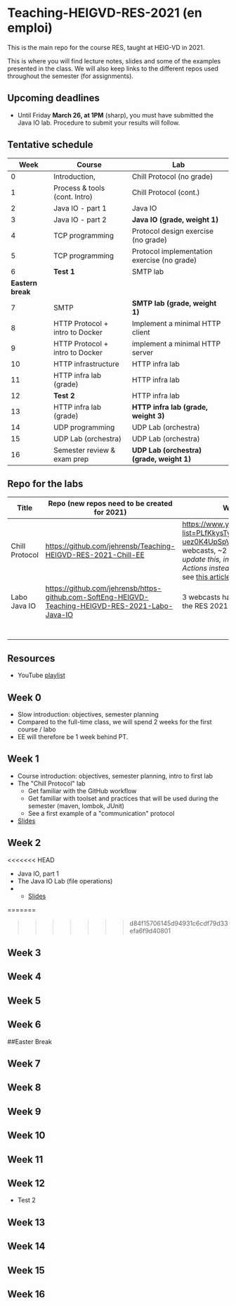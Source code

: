 # Teaching-HEIGVD-RES-2021 (en emploi)
This is the main repo for the course RES, taught at HEIG-VD in 2021. 

This is where you will find lecture notes, slides and some of the examples presented in the class. We will also keep links to the different repos used throughout the semester (for assignments).

## Upcoming deadlines

* Until Friday **March 26, at 1PM** (sharp), you must have submitted the Java IO lab. Procedure to submit your results will follow.

## Tentative schedule

| Week              | Course                          | Lab                                         |
| ----------------- | ------------------------------- | ------------------------------------------- |
| 0                 | Introduction,                   | Chill Protocol (no grade)                   |
| 1                 | Process & tools (cont. Intro)   | Chill Protocol (cont.)                      |
| 2                 | Java IO - part 1                | Java IO                                     |
| 3                 | Java IO - part 2                | **Java IO (grade, weight 1)**               |
| 4                 | TCP programming                 | Protocol design exercise (no grade)         |
| 5                 | TCP programming                 | Protocol implementation exercise (no grade) |
| 6                 | **Test 1**                      | SMTP lab                                    |
| **Eastern break** |                                 |                                             |
| 7                 | SMTP                            | **SMTP lab (grade, weight 1)**              |
| 8                 | HTTP Protocol + intro to Docker | Implement a minimal HTTP client             |
| 9                 | HTTP Protocol + intro to Docker | implement a minimal HTTP server             |
| 10                | HTTP infrastructure             | HTTP infra lab                              |
| 11                | HTTP infra lab (grade)          | HTTP infra lab                              |
| 12                | **Test 2**                      | HTTP infra lab                              |
| 13                | HTTP infra lab (grade)          | **HTTP infra lab (grade, weight 3)**        |
| 14                | UDP programming                 | UDP Lab (orchestra)                         |
| 15                | UDP Lab (orchestra)             | UDP Lab (orchestra)                         |
| 16                | Semester review & exam prep     | **UDP Lab (orchestra) (grade, weight 1)**   |

## Repo for the labs

| Title          | Repo (new repos need to be created for 2021)                 | Webcasts                                                     | Graded |
| -------------- | ------------------------------------------------------------ | ------------------------------------------------------------ | ------ |
| Chill Protocol | https://github.com/jehrensb/Teaching-HEIGVD-RES-2021-Chill-EE| https://www.youtube.com/playlist?list=PLfKkysTy70QaN-uez0K4UpSpVUbt8ETpk (12 webcasts, ~2 hours). *We need to update this, in order to use GitHub Actions instead of TravisCI.* Also see [this article](https://medium.com/software-engineering-heig-vd/network-programming-res-prelude-eab67078955a) on Medium. |        |
| Labo Java IO   | https://github.com/jehrensb/https-github.com-SoftEng-HEIGVD-Teaching-HEIGVD-RES-2021-Labo-Java-IO | 3 webcasts have been added to the RES 2021 playlist          |        |
|                |                                                              |                                                              |        |
|                |                                                              |                                                              |        |
|                |                                                              |                                                              |        |
|                |                                                              |                                                              |        |
|                |                                                              |                                                              |        |
|                |                                                              |                                                              |        |
|                |                                                              |                                                              |        |

## Resources

- YouTube [playlist](https://www.youtube.com/playlist?list=PLfKkysTy70QY_C0t9avTuEsLVVObxOtTM)

## Week 0

* Slow introduction: objectives, semester planning
* Compared to the full-time class, we will spend 2 weeks for the first course / labo
* EE will therefore be 1 week behind PT. 

## Week 1

* Course introduction: objectives, semester planning, intro to first lab
* The "Chill Protocol" lab
  * Get familiar with the GitHub workflow
  * Get familiar with toolset and practices that will be used during the semester (maven, lombok, JUnit)
  * See a first example of a "communication" protocol 
* [Slides](./slides/00-Introduction-JER.pptx)

## Week 2

<<<<<<< HEAD
* Java IO, part 1
* The Java IO Lab (file operations)
* * [Slides](./slides/01-JavaIOs-JER.pptx)

=======
>>>>>>> d84f15706145d94931c6cdf79d33efa6f9d40801
## Week 3

## Week 4

## Week 5

## Week 6



##Easter Break



## Week 7

## Week 8

## Week 9

## Week 10

## Week 11

## Week 12

* Test 2

## Week 13

## Week 14

## Week 15

## Week 16













